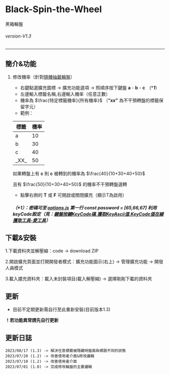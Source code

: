 # Black-Spin-the-Wheel
黑箱輪盤
###### *version-V1.3* 
---

## 簡介&功能

1. 修改機率（針對[隨機抽籤輪盤](https://tw.piliapp.com/random/wheel/)）
    - 右鍵點選擴充圖標 -> 擴充功能選項 -> 照順序按下鍵盤 **a** - **b** - **c**　(****1***）
    - 左邊輸入標籤名稱,右邊輸入機率（任意正數）
    - 機率為 $\frac{特定標籤機率}{所有機率}$  （**“_xx_”** 為不干預轉盤的標籤保留字元）
    - 範例：
    
    |  標籤   | 機率  |
    |  ----  | ----  |
    | a  | 10 |
    | b  | 30 |
    | c  | 40 | 
    |\_XX\_|50|

      如果轉盤上有 **c** 則 **c** 被轉到的機率為 $\frac{40}{10+30+40+50}$
   
      且有 $\frac{50}{10+30+40+50}$ 的機率不干預轉盤選轉
    - 點擊右側的 **T** 或 **F** 可開啟或關閉擴充（顯示T為啟用）
    ##### （****1***）：密碼可至 **[options.js](https://github.com/jx06T/Black-Spin-the-Wheel/blob/main/options.js)** 第一行 *const password = [65,66,67]* 利用**keyCode**設定（見：[鍵盤按鍵KeyCode碼,獲取KeyAscii值,KeyCode值在線獲取工具-愛工具](https://tool.chkaja.com/keyboardcode/#:~:text=%E5%9C%A8%E6%AD%A4%E8%BC%B8%E5%85%A5%E6%8C%89%E9%8D%B5-,%E6%AD%A4%E8%99%95%E9%A1%AF%E7%A4%BAKeyCode%E5%80%BC,-%E5%AD%97%E6%AF%8D%E5%92%8C%E6%95%B8%E5%AD%97%E9%8D%B5)）

## 下載&安裝

1.下載資料夾並解壓縮：code -> download ZIP

2.開啟擴充頁面並打開開發者模式：擴充功能圖示(右上) -> 管理擴充功能 -> 開發人員模式

3.載入擃充資料夾：載入未封裝項目(載入解壓縮) -> 選擇剛剛下載的資料夾

## 更新

- 目前不定期更新需自行至此重新安裝(目前版本1.3)

**！若功能異常請先自行更新**

## 更新日誌
    2023/08/17 (1.3) -> 解決任意標籤被隱藏時盤面與標題不同的狀態
    2023/07/20 (1.2) -> 改善使用者介面&修改邏輯
    2023/07/10 (1.2) -> 改善使用者介面
    2023/07/01 (1.0) -> 完成修改輪盤的主要邏輯
    

